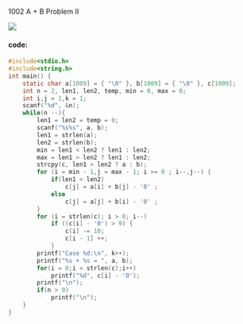 1002 A + B Problem II

![](https://raw.githubusercontent.com/wcowboy/Photos/master/ACM/1002%20A%20%2B%20B%20Problem%20II.png?token=Ae6XbwhZpkFRJvzK2Y77nIbDOV6OfKHzks5cTHbkwA%3D%3D)

#### code:

```c
#include<stdio.h>
#include<string.h>
int main() {
	static char a[1009] = { "\0" }, b[1009] = { "\0" }, c[1009];
	int n = 2, len1, len2, temp, min = 0, max = 0;
	int i,j = 1,k = 1;
	scanf("%d", &n);
	while(n --){
		len1 = len2 = temp = 0;
		scanf("%s%s", a, b);
		len1 = strlen(a);
		len2 = strlen(b);
		min = len1 < len2 ? len1 : len2;
		max = len1 > len2 ? len1 : len2;
		strcpy(c, len1 > len2 ? a : b);
		for (i = min - 1,j = max - 1; i >= 0 ; i--,j--) {
			if(len1 < len2)
				c[j] = a[i] + b[j] - '0' ;
			else
				c[j] = a[j] + b[i] - '0' ;
		}
		for (i = strlen(c); i > 0; i--)
			if ((c[i] - '0') > 9) {
				c[i] -= 10;
				c[i - 1] ++;
			}
		printf("Case %d:\n", k++);
		printf("%s + %s = ", a, b);
		for(i = 0;i < strlen(c);i++)
			printf("%d", c[i] - '0');
		printf("\n");
		if(n > 0)
			printf("\n");
	}
}

```

